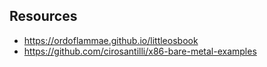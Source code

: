 ## Resources

- https://ordoflammae.github.io/littleosbook
- https://github.com/cirosantilli/x86-bare-metal-examples
